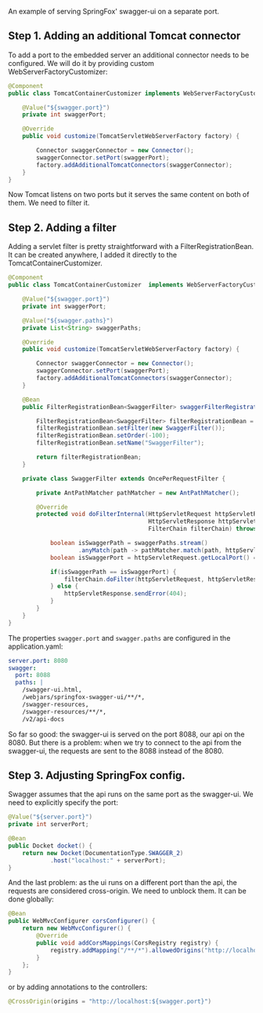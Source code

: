 An example of serving SpringFox' swagger-ui on a separate port.

## Step 1. Adding an additional Tomcat connector

To add a port to the embedded server an additional connector needs to be configured.
We will do it by providing custom WebServerFactoryCustomizer:
```java
@Component
public class TomcatContainerCustomizer implements WebServerFactoryCustomizer<TomcatServletWebServerFactory> {

    @Value("${swagger.port}")
    private int swaggerPort;

    @Override
    public void customize(TomcatServletWebServerFactory factory) {

        Connector swaggerConnector = new Connector();
        swaggerConnector.setPort(swaggerPort);
        factory.addAdditionalTomcatConnectors(swaggerConnector);
    }
}
```
Now Tomcat listens on two ports but it serves the same content on both of them. We need to filter it.

## Step 2. Adding a filter

Adding a servlet filter is pretty straightforward with a FilterRegistrationBean.
It can be created anywhere, I added it directly to the TomcatContainerCustomizer.
```java
@Component
public class TomcatContainerCustomizer  implements WebServerFactoryCustomizer<TomcatServletWebServerFactory> {

    @Value("${swagger.port}")
    private int swaggerPort;

    @Value("${swagger.paths}")
    private List<String> swaggerPaths;

    @Override
    public void customize(TomcatServletWebServerFactory factory) {

        Connector swaggerConnector = new Connector();
        swaggerConnector.setPort(swaggerPort);
        factory.addAdditionalTomcatConnectors(swaggerConnector);
    }

    @Bean
    public FilterRegistrationBean<SwaggerFilter> swaggerFilterRegistrationBean() {

        FilterRegistrationBean<SwaggerFilter> filterRegistrationBean = new FilterRegistrationBean<>();
        filterRegistrationBean.setFilter(new SwaggerFilter());
        filterRegistrationBean.setOrder(-100);
        filterRegistrationBean.setName("SwaggerFilter");

        return filterRegistrationBean;
    }

    private class SwaggerFilter extends OncePerRequestFilter {

        private AntPathMatcher pathMatcher = new AntPathMatcher();

        @Override
        protected void doFilterInternal(HttpServletRequest httpServletRequest,
                                        HttpServletResponse httpServletResponse,
                                        FilterChain filterChain) throws ServletException, IOException {

            boolean isSwaggerPath = swaggerPaths.stream()
                    .anyMatch(path -> pathMatcher.match(path, httpServletRequest.getServletPath()));
            boolean isSwaggerPort = httpServletRequest.getLocalPort() == swaggerPort;

            if(isSwaggerPath == isSwaggerPort) {
                filterChain.doFilter(httpServletRequest, httpServletResponse);
            } else {
                httpServletResponse.sendError(404);
            }
        }
    }
}
```
The properties `swagger.port` and `swagger.paths` are configured in the application.yaml:
```yaml
server.port: 8080
swagger:
  port: 8088
  paths: |
    /swagger-ui.html,
    /webjars/springfox-swagger-ui/**/*,
    /swagger-resources,
    /swagger-resources/**/*,
    /v2/api-docs
```
So far so good: the swagger-ui is served on the port 8088, our api on the 8080.
But there is a problem: when we try to connect to the api from the swagger-ui,
the requests are sent to the 8088 instead of the 8080.

## Step 3. Adjusting SpringFox config.

Swagger assumes that the api runs on the same port as the swagger-ui.
We need to explicitly specify the port:
```java
@Value("${server.port}")
private int serverPort;

@Bean
public Docket docket() {
	return new Docket(DocumentationType.SWAGGER_2)
			.host("localhost:" + serverPort);
}
```

And the last problem: as the ui runs on a different port than the api,
the requests are considered cross-origin. We need to unblock them.
It can be done globally:
```java
@Bean
public WebMvcConfigurer corsConfigurer() {
    return new WebMvcConfigurer() {
        @Override
        public void addCorsMappings(CorsRegistry registry) {
            registry.addMapping("/**/*").allowedOrigins("http://localhost:" + swaggerPort);
        }
    };
}
```
or by adding annotations to the controllers:
```java
@CrossOrigin(origins = "http://localhost:${swagger.port}")
```